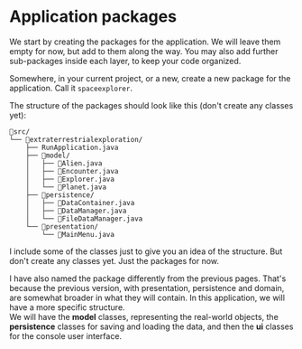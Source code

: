 # Application packages

We start by creating the packages for the application. We will leave them empty for now, but add to them along the way. You may also add further sub-packages inside each layer, to keep your code organized.

Somewhere, in your current project, or a new, create a new package for the application. Call it `spaceexplorer`.

The structure of the packages should look like this (don't create any classes yet):

```
📁src/
└── 📁extraterrestrialexploration/
    ├── RunApplication.java
    ├── 📁model/
    │   ├── 📄Alien.java
    │   ├── 📄Encounter.java
    │   ├── 📄Explorer.java
    │   └── 📄Planet.java
    ├── 📁persistence/
    │   ├── 📄DataContainer.java
    │   ├── 📄DataManager.java
    │   └── 📄FileDataManager.java
    └── 📁presentation/
        └── 📄MainMenu.java
```

I include some of the classes just to give you an idea of the structure. But don't create any classes yet. Just the packages for now.

I have also named the package differently from the previous pages. That's because the previous version, with presentation, persistence and domain, are somewhat broader in what they will contain. In this application, we will have a more specific structure.\
We will have the **model** classes, representing the real-world objects, the **persistence** classes for saving and loading the data, and then the **ui** classes for the console user interface.